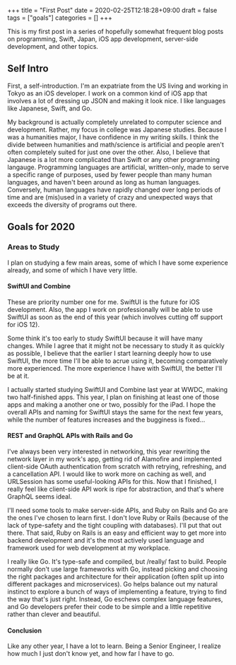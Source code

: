 +++
title = "First Post"
date = 2020-02-25T12:18:28+09:00
draft = false
tags = ["goals"]
categories = []
+++

This is my first post in a series of hopefully somewhat frequent blog posts on programming, Swift, Japan, iOS app development, server-side development, and other topics.

## Self Intro

First, a self-introduction. I'm an expatriate from the US living and working in Tokyo as an iOS developer. I work on a common kind of iOS app that involves a lot of dressing up JSON and making it look nice. I like languages like Japanese, Swift, and Go.

My background is actually completely unrelated to computer science and development. Rather, my focus in college was Japanese studies. Because I was a humanities major, I have confidence in my writing skills. I think the divide between humanities and math/science is artificial and people aren't often completely suited for just one over the other. Also, I believe that Japanese is a lot more complicated than Swift or any other programming langauge. Programming languages are artificial, written-only, made to serve a specific range of purposes, used by fewer people than many human languages, and haven't been around as long as human languages. Conversely, human languages have rapidly changed over long periods of time and are (mis)used in a variety of crazy and unexpected ways that exceeds the diversity of programs out there.

## Goals for 2020

### Areas to Study

I plan on studying a few main areas, some of which I have some experience already, and some of which I have very little.

#### SwiftUI and Combine

These are priority number one for me. SwiftUI is the future for iOS development. Also, the app I work on professionally will be able to use SwiftUI as soon as the end of this year (which involves cutting off support for iOS 12).

Some think it's too early to study SwiftUI because it will have many changes. While I agree that it might not be necessary to study it as quickly as possible, I believe that the earlier I start learning deeply how to use SwiftUI, the more time I'll be able to acrue using it, becoming comparatively more experienced. The more experience I have with SwiftUI, the better I'll be at it.

I actually started studying SwiftUI and Combine last year at WWDC, making two half-finished apps. This year, I plan on finishing at least one of those apps and making a another one or two, possibly for the iPad. I hope the overall APIs and naming for SwiftUI stays the same for the next few years, while the number of features increases and the bugginess is fixed...

#### REST and GraphQL APIs with Rails and Go

I've always been very interested in networking, this year rewriting the network layer in my work's app, getting rid of Alamofire and implemented client-side OAuth authentication from scratch with retrying, refreshing, and a cancellation API. I would like to work more on caching as well, and URLSession has some useful-looking APIs for this. Now that I finished, I really feel like client-side API work is ripe for abstraction, and that's where GraphQL seems ideal.

I'll need some tools to make server-side APIs, and Ruby on Rails and Go are the ones I've chosen to learn first. I don't love Ruby or Rails (because of the lack of type-safety and the tight coupling with databases). I'll put that out there. That said, Ruby on Rails is an easy and efficient way to get more into backend development and it's the most actively used language and framework used for web development at my workplace.

I really like Go. It's type-safe and compiled, but /really/ fast to build. People normally don't use large frameworks with Go, instead picking and choosing the right packages and architecture for their application (often split up into different packages and microservices). Go helps balance out my natural instinct to explore a bunch of ways of implementing a feature, trying to find the way that's just right. Instead, Go eschews complex language features, and Go developers prefer their code to be simple and a little repetitive rather than clever and beautiful.

#### Conclusion

Like any other year, I have a lot to learn. Being a Senior Engineer, I realize how much I just don't know yet, and how far I have to go.
